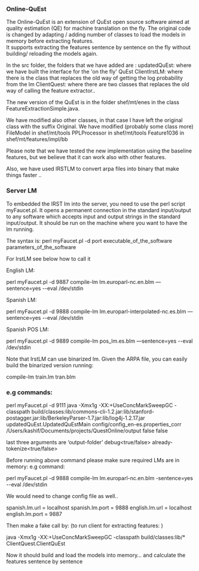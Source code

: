 ### Online-QuEst ###

The Online-QuEst is an extension of QuEst open source software  aimed at quality estimation (QE) for machine translation on the fly. 
The original code is changed by adapting / adding number of classes to load the models in memory before extracting features.  
It supports extracting the features sentence by sentence on the fly without building/ reloading the models again.   

In the src folder, the folders that we have added are :
updatedQuEst: where we have built the interface for the 'on the fly' QuEst
ClientIrstLM: where there is the class that replaces the old way of getting the log probability from the lm
ClientQuest: where there are two classes that replaces the old way of calling the feature extractor.. 

The new version of the QuEst is in the folder shef/mt/enes in the class FeatureExtractionSimple.java.

We have modified also other classes, in that case I have left the original class with the suffix Original. We have modified (probably some class more)
FileModel in shef/mt/tools
PPLProcessor in shef/mt/tools
Feature1036 in shef/mt/features/impl/bb

Please note that we have tested the new implementation using the baseline features, but we believe that it can work also with other features.

Also, we have used IRSTLM to convert arpa files into binary that make things faster ..  

### Server LM ###
To embedded the IRST lm into the server, you need to use the perl script myFaucet.pl. It opens a permanent connection in the standard input/output to any software which accepts input and output strings in the standard input/output. It should be run on the machine where you want to have the lm running.

The syntax is:
perl myFaucet.pl -d port executable_of_the_software parameters_of_the_software

For IrstLM see below how to call it

English LM:

perl myFaucet.pl -d 9887 compile-lm lm.europarl-nc.en.blm —sentence=yes --eval /dev/stdin

Spanish LM:

perl myFaucet.pl -d 9888 compile-lm lm.europarl-interpolated-nc.es.blm —sentence=yes --eval /dev/stdin

Spanish POS LM:

perl myFaucet.pl -d 9889 compile-lm pos_lm.es.blm —sentence=yes --eval /dev/stdin

Note that IrstLM can use binarized lm. Given the ARPA file, you can easily build the binarized version running:

compile-lm train.lm tran.blm



### e.g commands: ###


perl myFaucet.pl -d 9111 java -Xmx1g -XX:+UseConcMarkSweepGC -classpath build/classes:lib/commons-cli-1.2.jar:lib/stanford-postagger.jar:lib/BerkeleyParser-1.7.jar:lib/log4j-1.2.17.jar updatedQuEst.UpdatedQuEstMain  config/config_en-es.properties_corr /Users/kashif/Documents/projects/QuestOnline/output false false

last three arguments are ‘output-folder’ debug<true/false> already-tokenize<true/false>  

Before running above command please make sure required LMs are in memory:
e.g command:

perl myFaucet.pl -d 9888 compile-lm lm.europarl-nc.en.blm -sentence=yes --eval /dev/stdin


We would need to change config file as well.. 

spanish.lm.url							= localhost
spanish.lm.port							= 9888
english.lm.url							= localhost
english.lm.port							= 9887

Then make a fake call by: (to run client for extracting features: )

java -Xmx1g -XX:+UseConcMarkSweepGC -classpath build/classes:lib/* ClientQuest.ClientQuEst

Now it should build and load the models into memory… and calculate the features sentence by sentence

